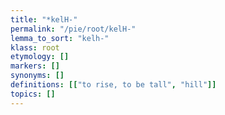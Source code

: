 ```yaml
---
title: "*kelH-"
permalink: "/pie/root/kelH-"
lemma_to_sort: "kelh-"
klass: root
etymology: []
markers: []
synonyms: []
definitions: [["to rise, to be tall", "hill"]]
topics: []
---
```

